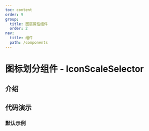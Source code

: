 ```yaml
---
toc: content
order: 9
group:
  title: 图层属性组件
  order: 2
nav:
  title: 组件
  path: /components
---
```


# 图标划分组件 - IconScaleSelector

## 介绍

## 代码演示

### 默认示例

<code src="./demos/default.tsx"></code>

<API></API>
